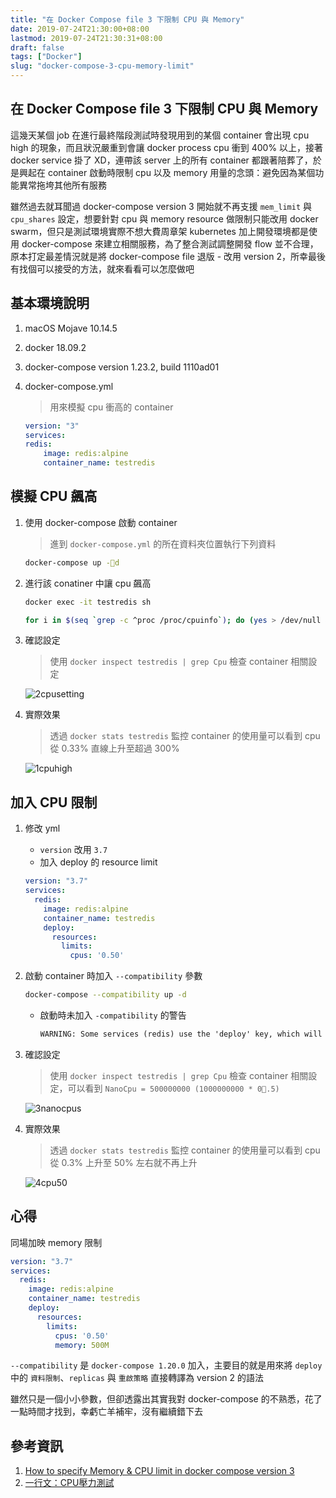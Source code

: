 ```yaml
---
title: "在 Docker Compose file 3 下限制 CPU 與 Memory"
date: 2019-07-24T21:30:00+08:00
lastmod: 2019-07-24T21:30:31+08:00
draft: false
tags: ["Docker"]
slug: "docker-compose-3-cpu-memory-limit"
---
```


## 在 Docker Compose file 3 下限制 CPU 與 Memory

這幾天某個 job 在進行最終階段測試時發現用到的某個 container 會出現 cpu high 的現象，而且狀況嚴重到會讓 docker process cpu 衝到 400% 以上，接著 docker service 掛了 XD，連帶該 server 上的所有 container 都跟著陪葬了，於是興起在 container 啟動時限制 cpu 以及 memory 用量的念頭：避免因為某個功能異常拖垮其他所有服務

雖然過去就耳聞過 docker-compose version 3 開始就不再支援 `mem_limit` 與 `cpu_shares` 設定，想要針對 cpu 與 memory resource 做限制只能改用 docker swarm，但只是測試環境實際不想大費周章架 kubernetes 加上開發環境都是使用 docker-compose 來建立相關服務，為了整合測試調整開發 flow 並不合理，原本打定最差情況就是將 docker-compose file 退版 - 改用 version 2，所幸最後有找個可以接受的方法，就來看看可以怎麼做吧

## 基本環境說明

1. macOS Mojave 10.14.5
2. docker 18.09.2
3. docker-compose version 1.23.2, build 1110ad01
4. docker-compose.yml

    > 用來模擬 cpu 衝高的 container

    ```yml
    version: "3"
    services:
    redis:
        image: redis:alpine
        container_name: testredis
    ```

## 模擬 CPU 飆高

1. 使用 docker-compose 啟動 container

    > 進到 `docker-compose.yml` 的所在資料夾位置執行下列資料

    ```bash
    docker-compose up -d
    ```

2. 進行該 conatiner 中讓 cpu 飆高

    ```bash
    docker exec -it testredis sh

    for i in $(seq `grep -c ^proc /proc/cpuinfo`); do (yes > /dev/null &); done
    ```

3. 確認設定

    > 使用 `docker inspect testredis | grep Cpu` 檢查 container 相關設定

    ![2cpusetting](https://user-images.githubusercontent.com/3851540/61802721-881b5a00-ae63-11e9-8081-e17b8746692f.png)

4. 實際效果

    > 透過 `docker stats testredis` 監控 container 的使用量可以看到 cpu 從 0.33% 直線上升至超過 300%

    ![1cpuhigh](https://user-images.githubusercontent.com/3851540/61802720-881b5a00-ae63-11e9-9dfe-1aaf9e1af656.png)

## 加入 CPU 限制

1. 修改 yml

    - `version` 改用 `3.7`
    - 加入 deploy 的 resource limit

    ```yml
    version: "3.7"
    services:
      redis:
        image: redis:alpine
        container_name: testredis
        deploy:
          resources:
            limits:
              cpus: '0.50'
    ```

2. 啟動 container 時加入 `--compatibility` 參數

    ```bash
    docker-compose --compatibility up -d
    ```

    - 啟動時未加入 `-compatibility` 的警告

        ```txt
        WARNING: Some services (redis) use the 'deploy' key, which will be ignored. Compose does not support 'deploy' configuration - use `docker stack deploy` to deploy to a swarm.
        ```

3. 確認設定

    > 使用 `docker inspect testredis | grep Cpu` 檢查 container 相關設定，可以看到 `NanoCpu = 500000000 (1000000000 * 0.5)`

    ![3nanocpus](https://user-images.githubusercontent.com/3851540/61802723-88b3f080-ae63-11e9-9eb6-8641c432d02a.png)

4. 實際效果

    > 透過 `docker stats testredis` 監控 container 的使用量可以看到 cpu 從 0.3% 上升至 50% 左右就不再上升

    ![4cpu50](https://user-images.githubusercontent.com/3851540/61802724-88b3f080-ae63-11e9-8d2e-ac46f30f9712.png)

## 心得

同場加映 memory 限制

```yml
version: "3.7"
services:
  redis:
    image: redis:alpine
    container_name: testredis
    deploy:
      resources:
        limits:
          cpus: '0.50'
          memory: 500M

```

`--compatibility` 是 `docker-compose 1.20.0` 加入，主要目的就是用來將 `deploy` 中的 `資料限制`、`replicas` 與 `重啟策略` 直接轉譯為 version 2 的語法

雖然只是一個小小參數，但卻透露出其實我對 docker-compose 的不熟悉，花了一點時間才找到，幸虧亡羊補牢，沒有繼續錯下去

## 參考資訊

1. [How to specify Memory & CPU limit in docker compose version 3](https://stackoverflow.com/questions/42345235/how-to-specify-memory-cpu-limit-in-docker-compose-version-3)
2. [一行文：CPU壓力測試](https://2formosa.blogspot.com/2017/04/cpu-pressure-test.html)
